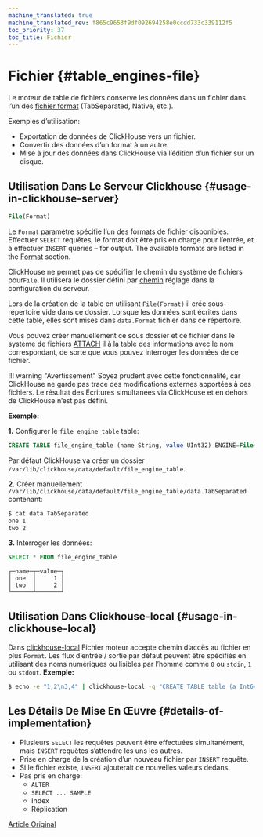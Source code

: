 ```yaml
---
machine_translated: true
machine_translated_rev: f865c9653f9df092694258e0ccdd733c339112f5
toc_priority: 37
toc_title: Fichier
---
```


# Fichier {#table_engines-file}

Le moteur de table de fichiers conserve les données dans un fichier dans l’un des [fichier
format](../../../interfaces/formats.md#formats) (TabSeparated, Native, etc.).

Exemples d’utilisation:

-   Exportation de données de ClickHouse vers un fichier.
-   Convertir des données d’un format à un autre.
-   Mise à jour des données dans ClickHouse via l’édition d’un fichier sur un disque.

## Utilisation Dans Le Serveur Clickhouse {#usage-in-clickhouse-server}

``` sql
File(Format)
```

Le `Format` paramètre spécifie l’un des formats de fichier disponibles. Effectuer
`SELECT` requêtes, le format doit être pris en charge pour l’entrée, et à effectuer
`INSERT` queries – for output. The available formats are listed in the
[Format](../../../interfaces/formats.md#formats) section.

ClickHouse ne permet pas de spécifier le chemin du système de fichiers pour`File`. Il utilisera le dossier défini par [chemin](../../../operations/server-configuration-parameters/settings.md) réglage dans la configuration du serveur.

Lors de la création de la table en utilisant `File(Format)` il crée sous-répertoire vide dans ce dossier. Lorsque les données sont écrites dans cette table, elles sont mises dans `data.Format` fichier dans ce répertoire.

Vous pouvez créer manuellement ce sous dossier et ce fichier dans le système de fichiers [ATTACH](../../../sql-reference/statements/misc.md) il à la table des informations avec le nom correspondant, de sorte que vous pouvez interroger les données de ce fichier.

!!! warning "Avertissement"
    Soyez prudent avec cette fonctionnalité, car ClickHouse ne garde pas trace des modifications externes apportées à ces fichiers. Le résultat des Écritures simultanées via ClickHouse et en dehors de ClickHouse n’est pas défini.

**Exemple:**

**1.** Configurer le `file_engine_table` table:

``` sql
CREATE TABLE file_engine_table (name String, value UInt32) ENGINE=File(TabSeparated)
```

Par défaut ClickHouse va créer un dossier `/var/lib/clickhouse/data/default/file_engine_table`.

**2.** Créer manuellement `/var/lib/clickhouse/data/default/file_engine_table/data.TabSeparated` contenant:

``` bash
$ cat data.TabSeparated
one 1
two 2
```

**3.** Interroger les données:

``` sql
SELECT * FROM file_engine_table
```

``` text
┌─name─┬─value─┐
│ one  │     1 │
│ two  │     2 │
└──────┴───────┘
```

## Utilisation Dans Clickhouse-local {#usage-in-clickhouse-local}

Dans [clickhouse-local](../../../operations/utilities/clickhouse-local.md) Fichier moteur accepte chemin d’accès au fichier en plus `Format`. Les flux d’entrée / sortie par défaut peuvent être spécifiés en utilisant des noms numériques ou lisibles par l’homme comme `0` ou `stdin`, `1` ou `stdout`.
**Exemple:**

``` bash
$ echo -e "1,2\n3,4" | clickhouse-local -q "CREATE TABLE table (a Int64, b Int64) ENGINE = File(CSV, stdin); SELECT a, b FROM table; DROP TABLE table"
```

## Les Détails De Mise En Œuvre {#details-of-implementation}

-   Plusieurs `SELECT` les requêtes peuvent être effectuées simultanément, mais `INSERT` requêtes s’attendre les uns les autres.
-   Prise en charge de la création d’un nouveau fichier par `INSERT` requête.
-   Si le fichier existe, `INSERT` ajouterait de nouvelles valeurs dedans.
-   Pas pris en charge:
    -   `ALTER`
    -   `SELECT ... SAMPLE`
    -   Index
    -   Réplication

[Article Original](https://clickhouse.tech/docs/en/operations/table_engines/file/) <!--hide-->
